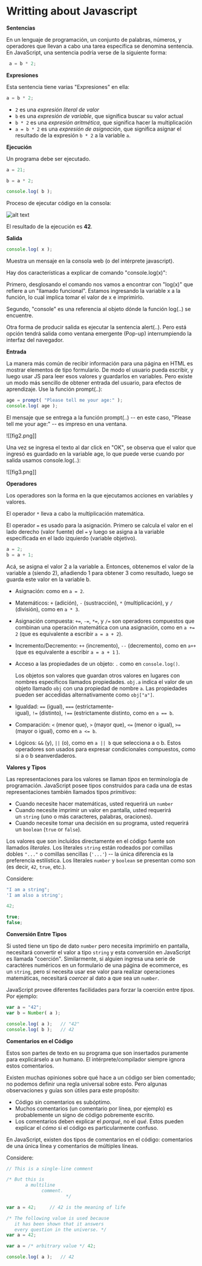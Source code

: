 # Writting about Javascript
**Sentencias**

En un lenguaje de programación, un conjunto de palabras, números, y operadores que llevan a cabo una tarea específica se denomina sentencia. En JavaScript, una sentencia podría verse de la siguiente forma:

```javascript
 a = b * 2;
```

**Expresiones**

Esta sentencia tiene varias "Expresiones" en ella:

```jsx
a = b * 2;
```

-   `2` es una _expresión literal de valor_
-   `b` es una _expresión de variable_, que significa buscar su valor actual
-   `b * 2` es una _expresión aritmética_, que significa hacer la multiplicación
-   `a = b * 2` es una _expresión de asignación_, que significa asignar el resultado de la expresión `b * 2` a la variable `a`.

**Ejecución**

Un programa debe ser ejecutado.

```jsx
a = 21;

b = a * 2;

console.log( b );
```

Proceso de ejecutar código en la consola:

![alt text](https://github.com/impak/Writting-about-Js/blob/main/img/fig1.png)

El resultado de la ejecución es **42**.

**Salida**

```jsx
console.log( x );
```

Muestra un mensaje en la consola web (o del intérprete javascript).

Hay dos características a explicar de comando "console.log(x)":

Primero, desglosando el comando nos vamos a encontrar con "log(x)" que refiere a un "llamado funcional". Estamos ingresando la variable x a la función, lo cual implica tomar el valor de x e imprimirlo.

Segundo, "console" es una referencia al objeto dónde la función log(..) se encuentre.

Otra forma de producir salida es ejecutar la sentencia alert(..). Pero está opción tendrá salida como ventana emergente (Pop-up) interrumpiendo la interfaz del navegador.

**Entrada**

La manera más común de recibir información para una página en HTML es mostrar elementos de tipo formulario. De modo el usuario pueda escribir, y luego usar JS para leer esos valores y guardarlos en variables. Pero existe un modo más sencillo de obtener entrada del usuario, para efectos de aprendizaje. Use la función prompt(..):

```jsx
age = prompt( "Please tell me your age:" );
console.log( age );
```

El mensaje que se entrega a la función prompt(..) -- en este caso, "Please tell me your age:" -- es impreso en una ventana.

![[fig2.png]]

Una vez se ingresa el texto al dar click en "OK", se observa que el valor que ingresó es guardado en la variable age, lo que puede verse cuando por salida usamos console.log(..):

![[fig3.png]]

**Operadores**

Los operadores son la forma en la que ejecutamos acciones en variables y valores.

El operador `*` lleva a cabo la multiplicación matemática.

El operador `=` es usado para la asignación. Primero se calcula el valor en el lado derecho (valor fuente) del `=` y luego se asigna a la variable especificada en el lado izquierdo (variable objetivo).

```jsx
a = 2;
b = a + 1;
```

Acá, se asigna el valor 2 a la variable a. Entonces, obtenemos el valor de la variable a (siendo 2), añadiendo 1 para obtener 3 como resultado, luego se guarda este valor en la variable b.

-   Asignación: como en `a = 2`.
    
-   Matemáticos: `+` (adición), `-` (sustracción), `*` (multiplicación), y `/` (división), como en `a * 3`.
    
-   Asignación compuesta: `+=`, `-=`, `*=`, y `/=` son operadores compuestos que combinan una operación matemática con una asignación, como en `a += 2` (que es equivalente a escribir `a = a + 2`).
    
-   Incremento/Decremento: `++` (incremento), `--` (decremento), como en `a++` (que es equivalente a escribir `a = a + 1` ).
    
-   Acceso a las propiedades de un objeto: `.` como en `console.log()`.
    
    Los objetos son valores que guardan otros valores en lugares con nombres específicos llamados propiedades. `obj.a` indica el valor de un objeto llamado `obj` con una propiedad de nombre `a`. Las propiedades pueden ser accedidas alternativamente como `obj["a"]`.
    
-   Igualdad: `==` (igual), `===` (estrictamente-igual), `!=` (distinto), `!==` (estrictamente distinto, como en `a == b`.
    
-   Comparación: `<` (menor que), `>` (mayor que), `<=` (menor o igual), `>=` (mayor o igual), como en `a <= b`.
    
-   Lógicos: `&&` (y), `||` (o), como en `a || b` que selecciona a o b. Estos operadores son usados para expresar condicionales compuestos, como si a o b seanverdaderos.

**Valores y Tipos**

Las representaciones para los valores se llaman _tipos_ en terminología de programación. JavaScript posee tipos construidos para cada una de estas representaciones también llamados tipos _primitivos_:

-   Cuando necesite hacer matemáticas, usted requerirá un `number`
-   Cuando necesite imprimir un valor en pantalla, usted requerirá un `string` (uno o más caracteres, palabras, oraciones).
-   Cuando necesite tomar una decisión en su programa, usted requerirá un `boolean` (`true` or `false`).

Los valores que son incluídos directamente en el código fuente son llamados _literales_. Los literales `string` están rodeados por comillas dobles `"..."` o comillas sencillas (`'...'`) -- la única diferencia es la preferencia estilística. Los literales `number` y `boolean` se presentan como son (es decir, `42`, `true`, etc.).

Considere:

```jsx
"I am a string";
'I am also a string';

42;

true;
false;
```

**Conversión Entre Tipos**

Si usted tiene un tipo de dato `number` pero necesita imprimirlo en pantalla, necesitará convertir el valor a tipo `string` y esta conversión en JavaScript es llamada "coerción". Similarmente, si alguien ingresa una serie de caractéres numéricos en un formulario de una página de ecommerce, es un `string`, pero si necesita usar ese valor para realizar operaciones matemáticas, necesitará _coercer_ al dato a que sea un `number`.

JavaScript provee diferentes facilidades para forzar la coerción entre _tipos_. Por ejemplo:

```jsx
var a = "42";
var b = Number( a );

console.log( a );	// "42"
console.log( b );	// 42
```

**Comentarios en el Código**

Estos son partes de texto en su programa que son insertados puramente para explicárselo a un humano. El intérprete/compilador siempre ignora estos comentarios.

Existen muchas opiniones sobre qué hace a un código ser bien comentado; no podemos definir una regla universal sobre esto. Pero algunas observaciones y guías son útiles para este propósito:

-   Código sin comentarios es subóptimo.
-   Muchos comentarios (un comentario por línea, por ejemplo) es probablemente un signo de código pobremente escrito.
-   Los comentarios deben explicar el _porqué_, no el _qué_. Estos pueden explicar el _cómo_ si el código es particularmente confuso.

En JavaScript, existen dos tipos de comentarios en el código: comentarios de una única línea y comentarios de múltiples líneas.

Considere:

```jsx
// This is a single-line comment

/* But this is
       a multiline
             comment.
                      */
```

```jsx
var a = 42;		// 42 is the meaning of life
```

```jsx
/* The following value is used because
   it has been shown that it answers
   every question in the universe. */
var a = 42;
```

```jsx
var a = /* arbitrary value */ 42;

console.log( a );	// 42
```
